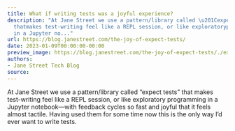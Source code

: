 ```yaml
---
title: What if writing tests was a joyful experience?
description: "At Jane Street we use a pattern/library called \u201Cexpect tests\u201D
  thatmakes test-writing feel like a REPL session, or like exploratoryprogramming
  in a Jupyter no..."
url: https://blog.janestreet.com/the-joy-of-expect-tests/
date: 2023-01-09T00:00:00-00:00
preview_image: https://blog.janestreet.com/the-joy-of-expect-tests/./expect.gif
authors:
- Jane Street Tech Blog
source:
---
```


<p>At Jane Street we use a pattern/library called &ldquo;expect tests&rdquo; that
makes test-writing feel like a REPL session, or like exploratory
programming in a Jupyter notebook&mdash;with feedback cycles so fast and
joyful that it feels almost tactile. Having used them for some time now
this is the only way I&rsquo;d ever want to write tests.</p>


